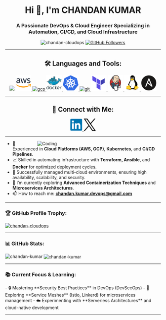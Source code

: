 <h1 align="center">Hi 👋, I'm CHANDAN KUMAR</h1>
<h3 align="center">A Passionate DevOps & Cloud Engineer Specializing in Automation, CI/CD, and Cloud Infrastructure</h3>

<p align="center">
  <img src="https://komarev.com/ghpvc/?username=chandan-cloudops&label=Profile%20views&color=0e75b6&style=flat" alt="chandan-cloudops" />
  <a href="https://github.com/chandan-cloudops">
    <img src="https://img.shields.io/github/followers/chandan-cloudops?label=Follow&style=social" alt="GitHub Followers"/>
  </a>
</p>

---

<h2 align="center">🛠️ Languages and Tools:</h2>
<p align="center">
  <img src="https://media.giphy.com/media/kH1DBkPNyZPOk0BxrM/giphy.gif" width="50" />  
  <a href="https://aws.amazon.com" target="_blank" rel="noreferrer">
    <img src="https://raw.githubusercontent.com/devicons/devicon/master/icons/amazonwebservices/amazonwebservices-original-wordmark.svg" alt="aws" width="50" height="50"/>
  </a>
  <a href="https://cloud.google.com" target="_blank" rel="noreferrer">
    <img src="https://www.vectorlogo.zone/logos/google_cloud/google_cloud-icon.svg" alt="gcp" width="50" height="50"/>
  </a>
  <a href="https://www.docker.com/" target="_blank" rel="noreferrer">
    <img src="https://raw.githubusercontent.com/devicons/devicon/master/icons/docker/docker-original-wordmark.svg" alt="docker" width="50" height="50"/>
  </a>
  <a href="https://kubernetes.io/" target="_blank" rel="noreferrer">
    <img src="https://raw.githubusercontent.com/devicons/devicon/master/icons/kubernetes/kubernetes-plain.svg" alt="kubernetes" width="50" height="50"/>
  </a>
  <a href="https://git-scm.com/" target="_blank" rel="noreferrer">
    <img src="https://www.vectorlogo.zone/logos/git-scm/git-scm-icon.svg" alt="git" width="50" height="50"/>
  </a>
  <a href="https://www.terraform.io/" target="_blank" rel="noreferrer">
    <img src="https://raw.githubusercontent.com/devicons/devicon/master/icons/terraform/terraform-original.svg" alt="terraform" width="50" height="50"/>
  </a>
  <a href="https://www.jenkins.io/" target="_blank" rel="noreferrer">
    <img src="https://raw.githubusercontent.com/devicons/devicon/master/icons/jenkins/jenkins-original.svg" alt="jenkins" width="50" height="50"/>
  </a>
  <a href="https://www.linux.org/" target="_blank" rel="noreferrer">
    <img src="https://raw.githubusercontent.com/devicons/devicon/master/icons/linux/linux-original.svg" alt="linux" width="50" height="50"/>
  </a>
  <a href="https://www.ansible.com/" target="_blank" rel="noreferrer">
    <img src="https://raw.githubusercontent.com/devicons/devicon/master/icons/ansible/ansible-original.svg" alt="ansible" width="50" height="50"/>
  </a>
</p>

---

<h2 align="center">💼 Connect with Me:</h2>
<p align="center">
  <a href="https://linkedin.com/in/chandan-kumar-0769ab21b" target="_blank">
    <img src="https://raw.githubusercontent.com/devicons/devicon/master/icons/linkedin/linkedin-original.svg" alt="linkedin" height="40" width="40" />
  </a>
  <a href="https://twitter.com/chandan_kumar" target="_blank">
    <img src="https://raw.githubusercontent.com/devicons/devicon/master/icons/twitter/twitter-original.svg" alt="twitter" height="40" width="40" />
  </a>
<!--   <a href="https://www.instagram.com/chandan.devops/" target="_blank">
    <img src="https://raw.githubusercontent.com/devicons/devicon/master/icons/instagram/instagram-original.svg" alt="instagram" height="40" width="40" />
  </a> -->
</p>

---

<img align="right" alt="Coding" width="400" src="https://media.giphy.com/media/qgQUggAC3Pfv687qPC/giphy.gif" />

- 🌟 Experienced in **Cloud Platforms (AWS, GCP)**, **Kubernetes**, and **CI/CD Pipelines**.  
- 📈 Skilled in automating infrastructure with **Terraform, Ansible**, and **Docker** for optimized deployment cycles.  
- 🚀 Successfully managed multi-cloud environments, ensuring high availability, scalability, and security.  
- 🌱 I’m currently exploring **Advanced Containerization Techniques** and **Microservices Architectures**.  
- 📫 How to reach me: **chandan.kumar.devops@gmail.com**  

---

<h3 align="left">🏆 GitHub Profile Trophy:</h3>
<p align="left">
  <a href="https://github.com/ryo-ma/github-profile-trophy">
    <img src="https://github-profile-trophy.vercel.app/?username=chandan-cloudops&theme=onedark" alt="chandan-cloudops" />
  </a>
</p>

---

<h3 align="left">📊 GitHub Stats:</h3>
<p><img align="left" src="https://github-readme-stats.vercel.app/api/top-langs?username=chandan-cloudops&show_icons=true&locale=en&layout=compact" alt="chandan-kumar" /></p>
<p>&nbsp;<img align="center" src="https://github-readme-stats.vercel.app/api?username=chandan-cloudops&show_icons=true&locale=en" alt="chandan-kumar" /></p>

---

<h3 align="left">📚 Current Focus & Learning:</h3>
- 🔒 Mastering **Security Best Practices** in DevOps (DevSecOps)  
- 🔗 Exploring **Service Meshes** (Istio, Linkerd) for microservices management  
- ☁️ Experimenting with **Serverless Architectures** and cloud-native development  

---

